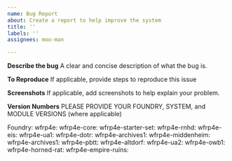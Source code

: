 ```yaml
---
name: Bug Report
about: Create a report to help improve the system
title: ''
labels: ''
assignees: moo-man

---
```


**Describe the bug**
A clear and concise description of what the bug is.

**To Reproduce**
If applicable, provide steps to reproduce this issue

**Screenshots**
If applicable, add screenshots to help explain your problem.

**Version Numbers**
PLEASE PROVIDE YOUR FOUNDRY, SYSTEM, and MODULE VERSIONS (where applicable) 

Foundry:
wfrp4e:
wfrp4e-core:
wfrp4e-starter-set:
wfrp4e-rnhd:
wfrp4e-eis:
wfrp4e-ua1:
wfrp4e-dotr:
wfrp4e-archives1:
wfrp4e-middenheim:
wfrp4e-archives1:
wfrp4e-pbtt:
wfrp4e-altdorf:
wfrp4e-ua2:
wfrp4e-owb1:
wfrp4e-horned-rat:
wfrp4e-empire-ruins:
